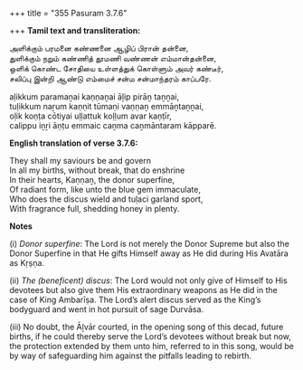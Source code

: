 +++
title = "355 Pasuram 3.7.6"

+++
**Tamil text and transliteration:**

அளிக்கும் பரமனை கண்ணனை ஆழிப் பிரான் தன்னை,  
துளிக்கும் நறும் கண்ணித் தூமணி வண்ணன் எம்மான்தன்னை,  
ஒளிக் கொண்ட சோதியை உள்ளத்துக் கொள்ளும் அவர் கண்டீர்,  
சலிப்பு இன்றி ஆண்டு எம்மைச் சன்ம சன்மாந்தரம் காப்பரே.

aḷikkum paramaṉai kaṇṇaṉai āḻip pirāṉ taṉṉai,  
tuḷikkum naṟum kaṇṇit tūmaṇi vaṇṇaṉ emmāṉtaṉṉai,  
oḷik koṇṭa cōtiyai uḷḷattuk koḷḷum avar kaṇṭīr,  
calippu iṉṟi āṇṭu emmaic caṉma caṉmāntaram kāpparē.

**English translation of verse 3.7.6:**

They shall my saviours be and govern  
In all my births, without break, that do enshrine  
In their hearts, Kaṇṇaṉ, the donor superfine,  
Of radiant form, like unto the blue gem immaculate,  
Who does the discus wield and tuḷaci garland sport,  
With fragrance full, shedding honey in plenty.

**Notes**

\(i\) *Donor superfine*: The Lord is not merely the Donor Supreme but also the Donor Superfine in that He gifts Himself away as He did during His Avatāra as Kṛṣṇa.

\(ii\) *The (beneficent) discus*: The Lord would not only give of Himself to His devotees but also give them His extraordinary weapons as He did in the case of King Ambarīṣa. The Lord’s alert discus served as the King’s bodyguard and went in hot pursuit of sage Durvāsa.

\(iii\) No doubt, the Āḻvār courted, in the opening song of this decad, future births, if he could thereby serve the Lord’s devotees without break but now, the protection extended by them unto him, referred to in this song, would be by way of safeguarding him against the pitfalls leading to rebirth.



